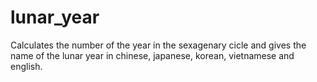 lunar_year
==========

Calculates the number of the year in the sexagenary cicle and gives the name of the lunar year in chinese, japanese, korean, vietnamese and english.
